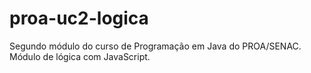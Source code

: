 # proa-uc2-logica
Segundo módulo do curso de Programação em Java do PROA/SENAC. Módulo de lógica com JavaScript.
